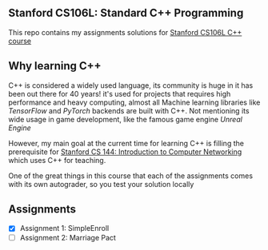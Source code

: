 ## Stanford CS106L: Standard C++ Programming

This repo contains my assignments solutions for [Stanford CS106L C++ course](http://web.stanford.edu/class/cs106l/)

## Why learning C++

C++ is considered a widely used language, its community is huge in it has been out there for 40 years! it's used for projects that requires high performance and heavy computing, almost all Machine learning libraries like *TensorFlow* and *PyTorch* backends are built with C++. Not mentioning its wide usage in game development, like the famous game engine *Unreal Engine*

However, my main goal at the current time for learning C++ is filling the prerequisite for [Stanford CS 144: Introduction to Computer Networking](https://cs144.github.io/) which uses C++ for teaching.

One of the great things in this course that each of  the assignments comes with its own autograder, so you test your solution locally 

## Assignments

- [x] Assignment 1: SimpleEnroll
- [ ] Assignment 2: Marriage Pact
